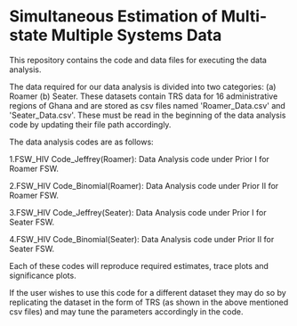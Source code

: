 # Simultaneous Estimation of Multi-state Multiple Systems Data

This repository contains the code and data files for executing the data analysis.

The data required for our data analysis is divided into two categories: (a) Roamer  (b) Seater. These datasets contain TRS data for 16 administrative regions of Ghana and are stored as csv files named 'Roamer_Data.csv' and 'Seater_Data.csv'. These must be read in the beginning of the data analysis code by updating their file path accordingly.

The data analysis codes are as follows:

1.FSW_HIV Code_Jeffrey(Roamer): Data Analysis code under Prior I for Roamer FSW.

2.FSW_HIV Code_Binomial(Roamer): Data Analysis code under Prior II for Roamer FSW.

3.FSW_HIV Code_Jeffrey(Seater): Data Analysis code under Prior I for Seater FSW.

4.FSW_HIV Code_Binomial(Seater): Data Analysis code under Prior II for Seater FSW.

Each of these codes will reproduce required estimates, trace plots and significance plots.

If the user wishes to use this code for a different dataset they may do so by replicating the dataset in the form of TRS (as shown in the above mentioned csv files) and may tune the parameters accordingly in the code.
